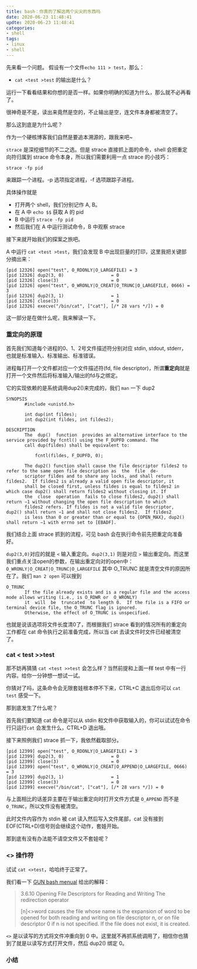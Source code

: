 ```yaml
---
title: bash：你真的了解这两个尖尖的东西吗
date: 2020-06-23 11:48:41
updte: 2020-06-23 11:48:41
categories:
- shell
tags:
- linux
- shell
---
```

先来看一个问题。
假设有一个文件`echo 111 > test`，那么：
- `cat <test >test` 的输出是什么？

运行一下看看结果和你想的是否一样。如果你明确的知道为什么，那么就不必再看了。

<!--more-->

很神奇是不是，读出来竟然是空的，不止输出是空，连文件本身都被清空了。

那么这到底是为什么呢？

作为一个硬核博客我们自然是要追本溯源的，跟我来吧~

`strace` 是深挖细节的不二之选。但是 strace 直接抓上面的命令，shell 会把重定向符归属到 strace 命令本身，所以我们需要利用一点 strace 的小技巧：
```
strace -fp pid 
```
来跟踪一个进程。-p 选项指定进程，-f 选项跟踪子进程。

具体操作就是
- 打开两个 shell，我们分别记作 A, B。
- 在 A 中 `echo $$` 获取 A 的 pid
- B 中运行 `strace -fp pid `
- 然后我们在 A 中运行测试命令，B 中观察 strace

接下来就开始我们的探案之旅吧。

A 中运行 `cat <test >test`，我们会发现 B 中出现巨量的打印，这里我把关键部分摘出来：

```
[pid 12326] open("test", O_RDONLY|O_LARGEFILE) = 3
[pid 12326] dup2(3, 0)                  = 0
[pid 12326] close(3)                    = 0
[pid 12326] open("test", O_WRONLY|O_CREAT|O_TRUNC|O_LARGEFILE, 0666) = 3
[pid 12326] dup2(3, 1)                  = 1
[pid 12326] close(3)                    = 0
[pid 12326] execve("/bin/cat", ["cat"], [/* 28 vars */]) = 0
```

这一部分是在做什么呢，我来解读一下。

### 重定向的原理
首先我们知道每个进程的0、1、2号文件描述符分别对应 stdin, stdout, stderr，也就是标准输入、标准输出、标准错误。

进程每打开一个文件都对应一个文件描述符(fd, file descriptor)，所谓**重定向**就是打开一个文件然后将标准输入/输出的fd与之绑定。

它的实现依赖的是系统调用dup2()来完成的，我们 `man` 一下 dup2

```
SYNOPSIS
       #include <unistd.h>

       int dup(int fildes);
       int dup2(int fildes, int fildes2);

DESCRIPTION
       The  dup()  function  provides an alternative interface to the service provided by fcntl() using the F_DUPFD command. The
       call dup(fildes) shall be equivalent to:

           fcntl(fildes, F_DUPFD, 0);

       The dup2() function shall cause the file descriptor fildes2 to refer to the same open file description as  the  file  de‐
       scriptor fildes and to share any locks, and shall return fildes2.  If fildes2 is already a valid open file descriptor, it
       shall be closed first, unless fildes is equal to fildes2 in which case dup2() shall return fildes2 without closing it. If
       the  close  operation  fails to close fildes2, dup2() shall return −1 without changing the open file description to which
       fildes2 refers. If fildes is not a valid file descriptor, dup2() shall return −1 and shall not close fildes2.  If fildes2
       is less than 0 or greater than or equal to {OPEN_MAX}, dup2() shall return −1 with errno set to [EBADF].
```
我们结合上面 strace 抓到的流程，可见 bash 会在执行命令前先把重定向准备好。

`dup2(3,0)`对应的就是 `<` 输入重定向。`dup2(3,1)` 则是对应 `>` 输出重定向。而这里我们重点关注open的参数，在输出重定向对的open中：
`O_WRONLY|O_CREAT|O_TRUNC|O_LARGEFILE` 其中 O_TRUNC 就是清空文件的原因所在了。我们 `man 2 open` 可以搜到

```
O_TRUNC
       If the file already exists and is a regular file and the access mode allows writing (i.e., is O_RDWR or  O_WRONLY)
       it  will  be  truncated  to length 0.  If the file is a FIFO or terminal device file, the O_TRUNC flag is ignored.
       Otherwise, the effect of O_TRUNC is unspecified.

```
也就是说该选项将文件长度清0了，而根据我们 strace 看到的情况所有的重定向工作都在 cat 命令执行之前准备完成，所以当 cat 去读文件时文件已经被清空了。


### cat < test >>test
那不妨再猜猜 `cat <test >>test` 会怎么样？当然前提和上面一样 test 中有一行内容。给你一分钟想一想试一试。

你猜对了吗，这条命令会无限套娃根本停不下来，CTRL+C 退出后你可以 `cat test` 感受一下。

那到底发生了什么呢？

首先我们要知道 cat 命令是可以从 stdin 和文件中获取输入的，你可以试试在命令行只运行`cat` 会发生什么，CTRL+D 退出哦。

接下来照例我们 strace 抓一下，我依然截取部分。
```
[pid 12399] open("test", O_RDONLY|O_LARGEFILE) = 3
[pid 12399] dup2(3, 0)                  = 0
[pid 12399] close(3)                    = 0
[pid 12399] open("test", O_WRONLY|O_CREAT|O_APPEND|O_LARGEFILE, 0666) = 3
[pid 12399] dup2(3, 1)                  = 1
[pid 12399] close(3)                    = 0
[pid 12399] execve("/bin/cat", ["cat"], [/* 28 vars */]) = 0
```
与上面相比的话差异主要在于输出重定向时打开文件方式是 `O_APPEND` 而不是 `O_TRUNC`，所以文件没有被清空。

此时文件内容作为 stdin 被 cat 读入然后写入文件尾部，cat 没有接到 EOF(CTRL+D)信号则会继续这个动作，套娃开始。

那到底有没有办法能不请空文件又不套娃呢？

### <> 操作符
试试 `cat <>test`，哈哈终于正常了。

我们看一下 [GUN bash menual](https://www.gnu.org/software/bash/manual/html_node/Redirections.html) 给出的解释：
> 3.6.10 Opening File Descriptors for Reading and Writing
> The redirection operator
> 
> [n]<>word
> causes the file whose name is the expansion of word to be opened for both reading and writing on file descriptor n, or on file descriptor 0 if n is not specified. If the file does not exist, it is created.
> 

`<>` 是以读写的方式将文件冲重向到 0 中。这里就不再抓系统调用了，相信你也猜到了就是以读写方式打开文件，然后 dup2() 绑定 0。

### 小结

